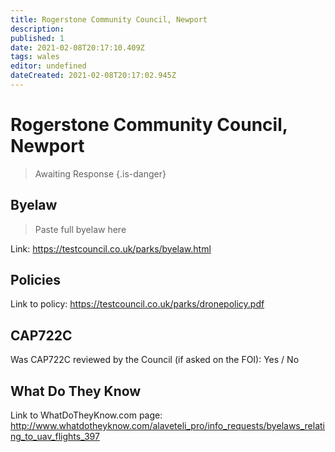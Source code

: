 ```yaml
---
title: Rogerstone Community Council, Newport
description:
published: 1
date: 2021-02-08T20:17:10.409Z
tags: wales
editor: undefined
dateCreated: 2021-02-08T20:17:02.945Z
---
```


# Rogerstone Community Council, Newport
>  Awaiting Response
> {.is-danger}

## Byelaw
> Paste full byelaw here

Link:
https://testcouncil.co.uk/parks/byelaw.html

## Policies
Link to policy:
https://testcouncil.co.uk/parks/dronepolicy.pdf

## CAP722C

Was CAP722C reviewed by the Council (if asked on the FOI): Yes / No

## What Do They Know

Link to WhatDoTheyKnow.com page:
http://www.whatdotheyknow.com/alaveteli_pro/info_requests/byelaws_relating_to_uav_flights_397

